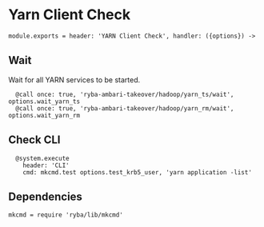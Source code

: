 
# Yarn Client Check

    module.exports = header: 'YARN Client Check', handler: ({options}) ->

## Wait

Wait for all YARN services to be started.

      @call once: true, 'ryba-ambari-takeover/hadoop/yarn_ts/wait', options.wait_yarn_ts
      @call once: true, 'ryba-ambari-takeover/hadoop/yarn_rm/wait', options.wait_yarn_rm

## Check CLI

      @system.execute
        header: 'CLI'
        cmd: mkcmd.test options.test_krb5_user, 'yarn application -list'

## Dependencies

    mkcmd = require 'ryba/lib/mkcmd'
